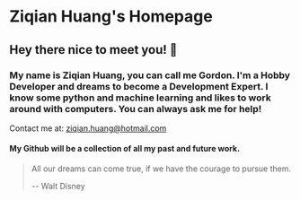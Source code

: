 
# Ziqian Huang's Homepage

## Hey there nice to meet you!  👋
### My name is Ziqian Huang, you can call me Gordon. I'm a Hobby Developer and dreams to become a Development Expert. I know some python and machine learning and likes to work around with computers. You can always ask me for help!
Contact me at: ziqian.huang@hotmail.com
#### My Github will be a collection of all my past and future work. 
> All our dreams can come true, if we have the courage to pursue them.
> 
> -- Walt Disney
